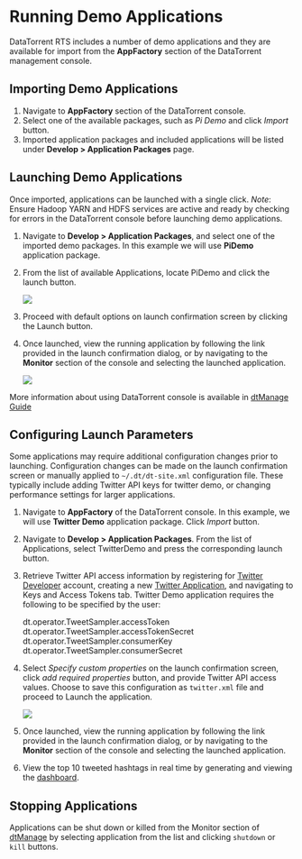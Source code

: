 Running Demo Applications
=================================

DataTorrent RTS includes a number of demo applications and they are available for import from the **AppFactory** section of the DataTorrent management console.

Importing Demo Applications
--------------------------------------------------------------------------------

1.  Navigate to **AppFactory** section of the DataTorrent console.
2.  Select one of the available packages, such as *Pi Demo* and click *Import* button.
3.  Imported application packages and included applications will be listed under **Develop > Application Packages** page.

Launching Demo Applications
--------------------------------------------------------------------------------

Once imported, applications can be launched with a single click.  *Note*: Ensure Hadoop YARN and HDFS services are active and ready by checking for errors in the DataTorrent console before launching demo applications.

1.  Navigate to **Develop > Application Packages**, and select one of the imported demo packages.  In this example we will use **PiDemo** application package.

2.  From the list of available Applications, locate PiDemo and click the launch button.

    ![](images/sandbox/pidemo-list.png)

3.  Proceed with default options on launch confirmation screen by clicking the Launch button.

4.  Once launched, view the running application by following the link provided in the launch confirmation dialog, or by navigating to the **Monitor** section of the console and selecting the launched application.

    ![](images/sandbox/pidemo-success.png)

More information about using DataTorrent console is available in [dtManage Guide](dtmanage.md)



Configuring Launch Parameters
--------------------------------------------------------------------------------

Some applications may require additional configuration changes prior to launching.  Configuration changes can be made on the launch confirmation screen or manually applied to `~/.dt/dt-site.xml` configuration file.  These typically include adding Twitter API keys for twitter demo, or changing performance settings for larger applications.

1.  Navigate to **AppFactory** of the DataTorrent console.  In this example, we will use **Twitter Demo** application package. Click *Import* button. 

2.  Navigate to **Develop > Application Packages**. From the list of Applications, select TwitterDemo and press the corresponding launch button.

3.  Retrieve Twitter API access information by registering for <a href="https://dev.twitter.com/" target="\_blank">Twitter Developer</a> account, creating a new <a href="https://apps.twitter.com/app/new" target="\_blank">Twitter Application</a>, and navigating to Keys and Access Tokens tab.  Twitter Demo application requires the following to be specified by the user:

    dt.operator.TweetSampler.accessToken
    dt.operator.TweetSampler.accessTokenSecret
    dt.operator.TweetSampler.consumerKey
    dt.operator.TweetSampler.consumerSecret

4.  Select *Specify custom properties* on the launch confirmation screen, click *add required properties* button, and provide Twitter API access values.  Choose to save this configuration as `twitter.xml` file and proceed to Launch the application.

    ![](images/sandbox/twitterdemo-launch.png)

5.  Once launched, view the running application by following the link provided in the launch confirmation dialog, or by navigating to the **Monitor** section of the console and selecting the launched application.

6.  View the top 10 tweeted hashtags in real time by generating and viewing the [dashboard](dtdashboard.md).

Stopping Applications
--------------------------------------------------------------------------------

Applications can be shut down or killed from the Monitor section of [dtManage](dtmanage.md) by selecting application from the list and clicking `shutdown` or `kill` buttons.
